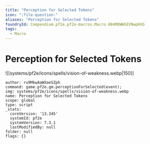 ```yaml
---
title: "Perception for Selected Tokens"
icon: ":file-question:"
aliases: "Perception for Selected Tokens"
foundryId: Compendium.pf2e.pf2e-macros.Macro.084MOWWSEVNwpHVG
tags:
  - Macro
---
```


# Perception for Selected Tokens
![[systems/pf2e/icons/spells/vision-of-weakness.webp|150]]

```Macro
author: ru9MkwAaWXaeSZph
command: game.pf2e.gm.perceptionForSelected(event);
img: systems/pf2e/icons/spells/vision-of-weakness.webp
name: Perception for Selected Tokens
scope: global
type: script
_stats:
  coreVersion: '13.345'
  systemId: pf2e
  systemVersion: 7.3.1
  lastModifiedBy: null
folder: null
flags: {}
```
